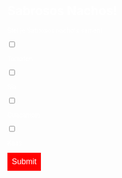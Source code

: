 <head>
  <title>Sabrosos Nachos</title>
  <style>
   body {
   background: url("https://image.freepik.com/vrije-photo/nachos-in-zwarte-kom-op-bruine-achtergrond_23-2148254329.jpg");
    background-size: cover;
    }
    input {
      border: 0;
      padding: 10px;
      font-size: 18px;
    }
    input {
      background: red;
      color: white;
    }
    h1 {
    color: white;
    }
   p {   	
    color: white;
    }
  </style>
</head>
<body>
  <h1>Sabrosos Nachos!</h1>
  <p>Stel je Sabrosos nacho's samen!</p>
<input type="checkbox" id="vehicle1" name="vehicle1" value="Bike"><p>Tomaten</p> 
<input type="checkbox" id="vehicle1" name="vehicle1" value="Bike"><p>Sla</p>
<input type="checkbox" id="vehicle1" name="vehicle1" value="Bike"><p>Guacamole</p>
<input type="checkbox" id="vehicle1" name="vehicle1" value="Bike"><p>Kaas</p>
   <input type="submit">
</body> 	
